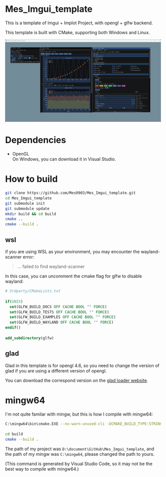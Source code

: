 # Mes_Imgui_template

This is a template of Imgui + Implot Project, with opengl + glfw backend.  

This template is built with CMake, supporting both Windows and Linux.

![](document/demo.png)

# Dependencies

+ OpenGL    
    On Windows, you can download it in Visual Studio.

# How to build

```bash
git clone https://github.com/Mes0903/Mes_Imgui_template.git
cd Mes_Imgui_template
git submodule init
git submodule update
mkdir build && cd build
cmake ..
cmake --build .
```

## wsl

if you are using WSL as your environment, you may encounter the wayland-scanner error:

> ... failed to find wayland-scanner

In this case, you can uncomment the cmake flag for glfw to disable wayland:

```cmake
# 3rdparty/CMakeLists.txt

if(UNIX)
  set(GLFW_BUILD_DOCS OFF CACHE BOOL "" FORCE)
  set(GLFW_BUILD_TESTS OFF CACHE BOOL "" FORCE)
  set(GLFW_BUILD_EXAMPLES OFF CACHE BOOL "" FORCE)
  set(GLFW_BUILD_WAYLAND OFF CACHE BOOL "" FORCE)
endif()

add_subdirectory(glfw)
```

## glad

Glad in this template is for opengl 4.6, so you need to change the version of glad if you are using a different version of opengl.

You can download the correspond version on the [glad loader website](https://glad.dav1d.de/). 


# mingw64

I'm not quite familar with mingw, but this is how I compile with mingw64:

```bash
C:\mingw64\bin\cmake.EXE --no-warn-unused-cli -DCMAKE_BUILD_TYPE:STRING=Release -DCMAKE_EXPORT_COMPILE_COMMANDS:BOOL=TRUE -DCMAKE_C_COMPILER:FILEPATH=C:\mingw64\bin\gcc.exe -DCMAKE_CXX_COMPILER:FILEPATH=C:\mingw64\bin\g++.exe -SD:/document/GitHub/Mes_Imgui_template -Bd:/document/GitHub/Mes_Imgui_template/build -G "MinGW Makefiles"

cd build
cmake --build .
```

The path of my project was `D:\document\GitHub\Mes_Imgui_template`, and the path of my mingw was `C:\mingw64`, please changed the path to yours.

(This command is generated by Visual Studio Code, so it may not be the best way to compile with mingw64.)
